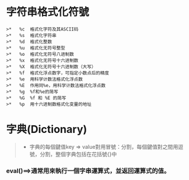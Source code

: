 # 字符串格式化符號
```
>*   %c	 格式化字符及其ASCII码
>*   %s	 格式化字符串
>*   %d	 格式化整数
>*   %u	 格式化无符号整型
>*   %o	 格式化无符号八进制数
>*   %x	 格式化无符号十六进制数
>*   %X	 格式化无符号十六进制数（大写）
>*   %f	 格式化浮点数字，可指定小数点后的精度
>*   %e	 用科学计数法格式化浮点数
>*   %E	 作用同%e，用科学计数法格式化浮点数
>*   %g	 %f和%e的简写
>*   %G	 %f 和 %E 的简写
>*   %p	 用十六进制数格式化变量的地址
```
# 字典(Dictionary)
>* 字典的每個鍵值key => value對用冒號：分割，每個鍵值對之間用逗號，分割，整個字典包括在花括號{}中
### eval()==>通常用來執行一個字串運算式，並返回運算式的值。
